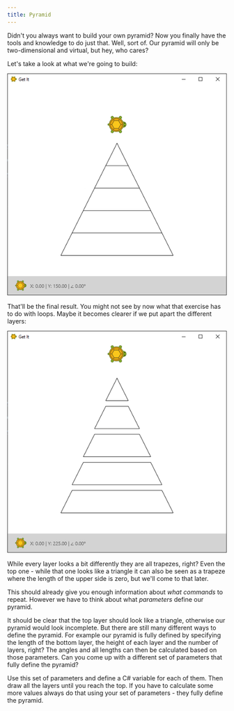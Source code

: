 ```yaml
---
title: Pyramid
---
```


Didn't you always want to build your own pyramid?
Now you finally have the tools and knowledge to do just that.
Well, sort of. Our pyramid will only be two-dimensional and virtual, but hey, who cares?

Let's take a look at what we're going to build:

![Finished pyramid](pyramid.png)

That'll be the final result.
You might not see by now what that exercise has to do with loops.
Maybe it becomes clearer if we put apart the different layers:

![Pyramid with layers](pyramid-with-layers.png)

While every layer looks a bit differently they are all trapezes, right? Even the top one - while that one looks like a triangle it can also be seen as a trapeze where the length of the upper side is zero, but we'll come to that later.

This should already give you enough information about *what commands* to repeat. However we have to think about what *parameters* define our pyramid.

It should be clear that the top layer should look like a triangle, otherwise our pyramid would look incomplete.
But there are still many different ways to define the pyramid. For example our pyramid is fully defined by specifying the length of the bottom layer, the height of each layer and the number of layers, right? The angles and all lengths can then be calculated based on those parameters. Can you come up with a different set of parameters that fully define the pyramid?

Use this set of parameters and define a C# variable for each of them. Then draw all the layers until you reach the top. If you have to calculate some more values always do that using your set of parameters - they fully define the pyramid.
